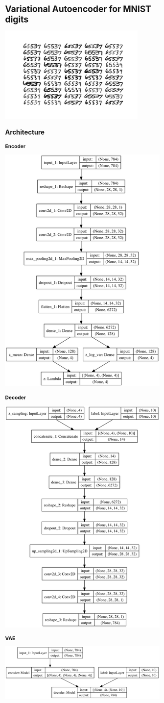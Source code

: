 # Variational Autoencoder for MNIST digits

![Sample](sample.png)

## Architecture

### Encoder
![Encoder](vae_cnn_encoder.png)

### Decoder
![Decoder](vae_cnn_decoder.png)

### VAE
![VAE](vae_cnn.png)
